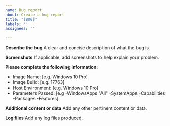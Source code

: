 ```yaml
---
name: Bug report
about: Create a bug report
title: "[BUG]"
labels: ''
assignees: ''

---
```


**Describe the bug**
A clear and concise description of what the bug is.

**Screenshots**
If applicable, add screenshots to help explain your problem.

**Please complete the following information:**

- Image Name: [e.g. Windows 10 Pro]
- Image Build: [e.g. 17763]
- Host Environment: [e.g. Windows 10 Pro]
- Parameters Passed: [e.g -WindowsApps "All" -SystemApps -Capabilities -Packages -Features]

**Additional content or data**
Add any other pertinent content or data.

**Log files**
Add any log files produced.

